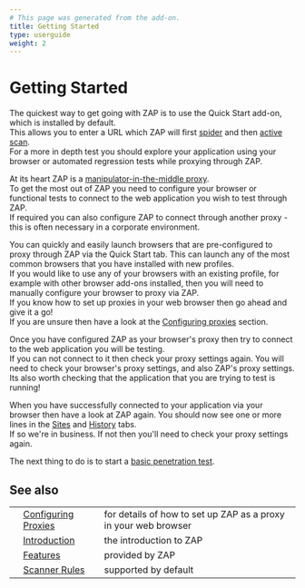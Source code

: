 ```yaml
---
# This page was generated from the add-on.
title: Getting Started
type: userguide
weight: 2
---
```


# Getting Started

The quickest way to get going with ZAP is to use the Quick Start add-on, which is installed by default.  
This allows you to enter a URL which ZAP will first [spider](/docs/desktop/start/features/spider/)
and then [active scan](/docs/desktop/start/features/ascan/).  
For a more in depth test you should explore your application using your browser or automated regression tests while proxying through ZAP.

At its heart ZAP is a [manipulator-in-the-middle proxy](/docs/desktop/start/features/intercept/).  
To get the most out of ZAP you need to configure your browser or functional tests to connect to the web application you wish to test through ZAP.  
If required you can also configure ZAP to connect through another proxy - this is often
necessary in a corporate environment.  

You can quickly and easily launch browsers that are pre-configured to proxy through ZAP via the Quick Start tab.
This can launch any of the most common browsers that you have installed with new profiles.  
If you would like to use any of your browsers with an existing profile, for example with other browser add-ons installed,
then you will need to manually configure your browser to proxy via ZAP.  
If you know how to set up proxies in your web browser then go ahead and give it a go!  
If you are unsure then have a look at the [Configuring proxies](/docs/desktop/start/proxies/)
section.

Once you have configured ZAP as your browser's proxy then try to connect to the web application
you will be testing.  
If you can not connect to it then check your proxy settings again. You will need to check your
browser's proxy settings, and also ZAP's proxy settings.   
Its also worth checking that the application that you are trying to test is running!

When you have successfully connected to your application via your browser then have a look at ZAP
again. You should now see one or more lines in the [Sites](/docs/desktop/ui/tabs/sites/) and
[History](/docs/desktop/ui/tabs/history/) tabs.  
If so we're in business. If not then you'll need to check your proxy settings again.

The next thing to do is to start a
[basic penetration test](/docs/desktop/start/pentest/).  

## See also

|   |                                                     |                                                                 |
|---|-----------------------------------------------------|-----------------------------------------------------------------|
|   | [Configuring Proxies](/docs/desktop/start/proxies/) | for details of how to set up ZAP as a proxy in your web browser |
|   | [Introduction](/docs/desktop/)                      | the introduction to ZAP                                         |
|   | [Features](/docs/desktop/start/features/)           | provided by ZAP                                                 |
|   | [Scanner Rules](/docs/desktop/start/checks/)        | supported by default                                            |
